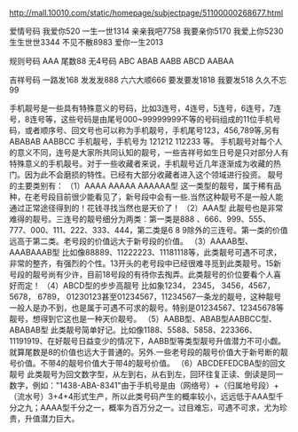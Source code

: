 http://mall.10010.com/static/homepage/subjectpage/51100000268677.html


爱情号码  我爱你520 一生一世1314 亲亲我吧7758 我要亲你5170 我爱上你5230 生生世世3344 不见不散8983 爱你一生2013

规则号码  AAA 尾数88 无4号码 ABC ABAB AABB ABCD AABAA

吉祥号码  一路发168 发发发888 六六大顺666 要发要发1818 我要发518 久久不忘99


手机靓号是一些具有特殊意义的号码，比如3连号，4连号，5连号，6连号，7连号，8连号等，这些号码是由尾号000~99999999不等的号码组成的11位手机号码，或者顺序号、回文号也可以称为手机靓号，手机尾号123，456,789等,另有ABABAB AABBCC 手机靓号，手机号为 121212 112233 等。
手机靓号对每个人的意义不同，连号是大家所共同认知的靓号，一些吉祥号如生日号是只对部分人有特殊意义的手机靓号。对于一些收藏者来说，手机靓号近几年逐渐成为收藏的热门。因为此不会磨损的特性。已经有大部分收藏者进入这个领域进行投资。
靓号的主要类别有：
（1）AAAA AAAAA AAAAAA型
这一类型的靓号，属于稀有品种，在老号段目前很少能看见了，新号段中会有一些.当然这种靓号不是一般人能通过正常途径得到的！花钱寻找当然也是天价了！
（2）AAA型
此靓号也是非常难得的靓号。三连号的靓号细分为两类：第一类是888 、666、999、555、777、000、111、222、333、444，第二类是6 8 9除外的三连号。第一类的价值远高于第二类。老号段的价值远大于新号段的价值。
（3）AAAAB型、AAABAAAB型
比如像88889、11222223、11181118等，此类靓号可遇不可求，非常的整齐，有强烈的个性。13开头的老号段中已经很难寻觅到此类靓号。15新号段的靓号尚有少许，目前18号段的有待你去掏弄。此类靓号的价位要看个人喜好而定！
（4）ABCD型的步步高靓号
比如象1234， 2345， 3456，4567，5678， 6789， 01230123甚至01234567，11234567一条龙的靓号，这种靓号一般人是办不到，也是属于可遇不可求的靓号。特别是01234567、12345678等靓号，想得到它这也是一种天价靓号。
（5）AABB型、ABAB型AABBCC型、ABABAB型
此类靓号简单好记。比如像1188、5588、5858、223366、11191919、在好靓号日益变少的情况下，AABB型等类型靓号升值潜力不可小觑。就算尾数是8的价值也远大于普通的。另外.一些老号段的靓号价值大于新号断的靓号价值。不带4的靓号价值大于带4的靓号价值。
（6）ABCDEFEDCBA型的回文靓号
此类靓号为回文数字型，从左到右，从右到左，回环往复正读、倒读是同一数字，例如："1438-ABA-8341"由于手机号是由（网络号）+（归属地号段）+（流水号）3+4+4形式生产，所以此类号码产生的概率较小，远远低于AAA型千分之九；AAAA型千分之一，概率为百万分之一。过目难忘，可遇不可求，尤为珍贵，升值潜力巨大。

